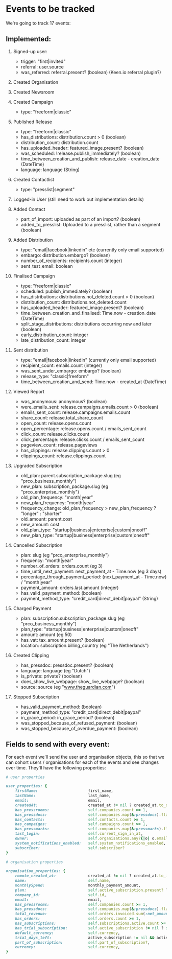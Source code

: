 # Events to be tracked

We're going to track 17 events:

## Implemented:

1. Signed-up user:
	* trigger: "first|invited"
	* referral: user.source
	* was_referred: referral.present? (boolean) (Keen.io referral plugin?)

2. Created Organisation

3. Created Newsroom
 

4. Created Campaign
	* type: "freeform|classic"

5. Published Release
	* type: "freeform|classic"
	* has_distributions: distribution.count > 0 (boolean)
	* distribution_count: distribution.count
	* has_uploaded_header: featured_image.present? (boolean)
	* was_scheduled: !release.publish_immediately? (boolean)
	* time_between_creation_and_publish: release_date - creation_date (DateTime)
	* language: language (String)

6. Created Contactlist
 	* type: "presslist|segment"

7. Logged-in User (still need to work out implementation details)

8. Added Contact
	* part_of_import: uploaded as part of an import? (boolean)
 	* added_to_presslist: Uploaded to a presslist, rather than a segment (boolean)

9. Added Distribution
	* type: "email|facebook|linkedin" etc (currently only email supported)
	* embargo: distribution.embargo? (boolean)
	* number_of_recipients: recipients.count (integer)
	* sent_test_email: boolean

10. Finalised Campaign
	* type: "freeform|classic"
	* scheduled: publish_immediately? (boolean)
	* has_distributions: distributions.not_deleted.count > 0 (boolean)
	* distribution_count: distributions.not_deleted.count
	* has_uploaded_header: featured_image.present? (boolean)
	* time_between_creation_and_finalised: Time.now - creation_date (DateTime)
	* split_stage_distributions: distributions occurring now and later (boolean)
	* early_distribution_count: integer
	* late_distribution_count: integer

11. Sent distribution
	* type: "email|facebook|linkedin" (currently only email supported)
	* recipient_count: emails.count (integer)
	* was_sent_under_embargo: embargo? (boolean)
	* release_type: "classic|freeform"
	* time_between_creation_and_send: Time.now - created_at (DateTime)

12. Viewed Report
	* was_anonymous: anonymous? (boolean)
	* were_emails_sent: release.campaigns.emails.count > 0 (boolean)
	* emails_sent_count: release.campaigns.emails.count
	* share_count: release.total_share_count
	* open_count: release.opens.count
	* open_percentage: release.opens.count / emails_sent_count
	* click_count: release.clicks.count
	* click_percentage: release.clicks.count / emails_sent_count
	* pageview_count: release.pageviews
	* has_clippings: release.clippings.count > 0
	* clippings_count: release.clippings.count

13. Upgraded Subscription
	* old_plan: parent.subscription_package.slug (eg "prco_business_monthly")
	* new_plan: subscription_package.slug (eg "prco_enterprise_monthly")
	* old_plan_frequency: "month|year"
	* new_plan_frequency: "month|year"
	* frequency_change: old_plan_frequency > new_plan_frequency ? "longer" : "shorter"
	* old_amount: parent.cost
	* new_amount: cost
	* old_plan_type: "startup|business|enterprise|custom|oneoff"
	* new_plan_type: "startup|business|enterprise|custom|oneoff"

14. Cancelled Subscription
	* plan: slug (eg "prco_enterprise_monthly")
	* frequency: "month|year"
	* number_of_orders: orders.count (eg 3)
	* time_until_next_payment: next_payment_at - Time.now (eg 3 days)
	* percentage_through_payment_period: (next_payment_at - Time.now) / "month|year"
	* payment_amount: orders.last.amount (integer)
	* has_valid_payment_method: (boolean)
	* payment_method_type: "credit_card|direct_debit|paypal" (String)

15. Charged Payment
	* plan: subscription.subscription_package.slug (eg "prco_business_monthly")
	* plan_type: "startup|business|enterprise|custom|oneoff"
	* amount: amount (eg 50)
	* has_vat: tax_amount.present? (boolean)
	* location: subscription.billing_country (eg "The Netherlands")

16. Created Clipping
	* has_pressdoc: pressdoc.present? (boolean)
	* language: language (eg "Dutch")
	* is_private: private? (boolean)
	* does_show_live_webpage: show_live_webpage? (boolean)
	* source: source (eg "www.theguardian.com")

17. Stopped Subscription
	* has_valid_payment_method: (boolean)
	* payment_method_type: "credit_card|direct_debit|paypal"
	* in_grace_period: in_grace_period? (boolean)
	* was_stopped_because_of_refused_payment: (boolean)
	* was_stopped_because_of_overdue_payment: (boolean)


## Fields to send with every event:

For each event we'll send the user and organisation objects, this so that we can cohort users / organisations for each of the events and see changes over time. They'll have the following properties:

```ruby
# user properties

user_properties: {
	firstName:						first_name,
	lastName:						last_name,
	email:							email,
	createdAt:						created_at != nil ? created_at.to_datetime : Time.now,
	has_pressrooms:					self.companies.count >= 1,
	has_pressdocs:					self.companies.map(&:pressdocs).flatten.count >= 1,
	has_contacts:					self.contacts.count >= 1,
	has_campaigns:					self.campaigns.count >= 1,
	has_pressmarks:					self.companies.map(&:pressmarks).flatten.count >= 1,
	last_login:						self.current_sign_in_at,
	owner:							self.organisations.any?{|o| o.email == self.email},
	system_notifications_enabled:	self.system_notifications_enabled,
	subscriber:						self.subscriber?
}

# organisation properties

organisation_properties: {
	remote_created_at:				created_at != nil ? created_at.to_i : Time.now.to_i,
	name:							self.name,
	monthlySpend:					monthly_payment_amount,
	plan:							self.active_subscription.present? ? self.active_subscription.subscription_package.slug : "No subscription",
	company_id:						self.id,
	email:							email,
	has_pressrooms:					self.companies.count >= 1,
	has_pressdocs:					self.companies.map(&:pressdocs).flatten.count >= 1,
	total_revenue:					self.orders.invoiced.sum(:net_amount).to_f/100,
	has_orders:						self.orders.count >= 1,
	has_subscriptions:				self.subscriptions.active.count >= 1,
	has_trial_subscription:			self.active_subscription != nil ? self.active_subscription.trial? : false,
	default_currency:				self.currency,
	trial_days_left:				active_subscription != nil && active_subscription.trial? == true ? active_subscription.trial_days_left : 0,
	part_of_subscription:			self.part_of_subscription?,
	currency:						self.currency,
}
```
